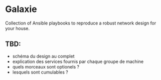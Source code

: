 # Galaxie

Collection of Ansible playbooks to reproduce a robust network design for your house.

## TBD:

* schéma du design au complet
* explication des services fournis par chaque groupe de machine
* quels morceaux sont optionels ?
* lesquels sont cumulables ?
